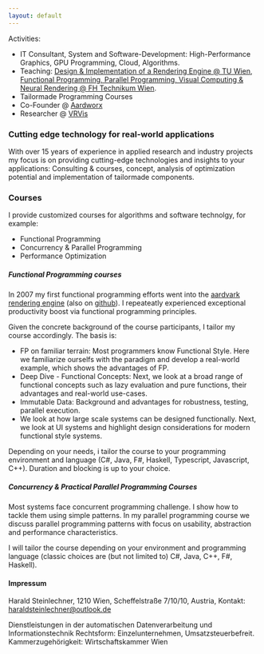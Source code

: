```yaml
---
layout: default
---
```


Activities: 
- IT Consultant, System and Software-Development: High-Performance Graphics, GPU Programming, Cloud, Algorithms.
- Teaching: [Design & Implementation of a Rendering Engine @ TU Wien](https://www.cg.tuwien.ac.at/courses/RendEng/VU/2023S), [Functional Programming, Parallel Programming, Visual Computing & Neural Rendering @ FH Technikum Wien](https://www.technikum-wien.at/studiengaenge/master-software-engineering/).
- Tailormade Programming Courses 
- Co-Founder @ [Aardworx](https://www.aardworx.at)
- Researcher @ [VRVis](https://www.vrvis.at)

### Cutting edge technology for real-world applications

With over 15 years of experience in applied research and industry projects my focus is on providing cutting-edge technologies and insights to your applications: Consulting & courses, concept, analysis of optimization potential and implementation of tailormade components.

### Courses

I provide customized courses for algorithms and software technolgy, for example:
 - Functional Programming
 - Concurrency & Parallel Programming
 - Performance Optimization

##### Functional Programming courses

In 2007 my first functional programming efforts went into the [aardvark rendering engine](https://aardvarkians.com/) (also on [github](https://github.com/aardvark-platform)). 
I repeateatly experienced exceptional productivity boost via functional programming principles.

Given the concrete background of the course participants, I tailor my course accordingly.
The basis is:
 - FP on familiar terrain: Most programmers know Functional Style. Here we familiarize ourselfs with the paradigm and develop a real-world example, which shows the advantages of FP.
 - Deep Dive - Functional Concepts: Next, we look at a broad range of functional concepts such as lazy evaluation and pure functions, their advantages and real-world use-cases.
 - Immutable Data: Background and advantages for robustness, testing, parallel execution.
 - We look at how large scale systems can be designed functionally. Next, we look at UI systems and highlight design considerations for modern functional style systems.

Depending on your needs, i tailor the course to your programming environment and language (C#, Java, F#, Haskell, Typescript, Javascript, C++). Duration and blocking is up to your choice.

##### Concurrency & Practical Parallel Programming Courses

Most systems face concurrent programming challenge. I show how to tackle them using simple patterns.
In my parallel programming course we discuss parallel programming patterns with focus on usability, abstraction
and performance characteristics.

I will tailor the course depending on your environment and programming language (classic choices are (but not limited to) C#, Java, C++, F#, Haskell).

#### Impressum


Harald Steinlechner, 1210 Wien, Scheffelstraße 7/10/10, Austria, Kontakt: haraldsteinlechner@outlook.de

Dienstleistungen in der automatischen Datenverarbeitung und Informationstechnik
Rechtsform: Einzelunternehmen, Umsatzsteuerbefreit.
Kammerzugehörigkeit: Wirtschaftskammer Wien